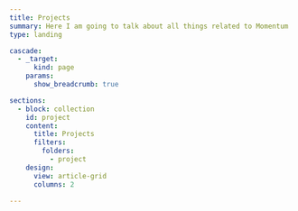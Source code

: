 ```yaml
---
title: Projects
summary: Here I am going to talk about all things related to Momentum
type: landing

cascade:
  - _target:
      kind: page
    params:
      show_breadcrumb: true

sections:
  - block: collection
    id: project
    content:
      title: Projects
      filters:
        folders:
          - project
    design:
      view: article-grid
      columns: 2
      
---
```

